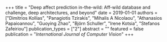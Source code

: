 +++
title = "Deep affect prediction in-the-wild: Aff-wild database and challenge, deep architectures, and beyond"
date = 2019-01-01
authors = ["Dimitrios Kollias", "Panagiotis Tzirakis", "Mihalis A Nicolaou", "Athanasios Papaioannou", "Guoying Zhao", "Björn Schuller", "Irene Kotsia", "Stefanos Zafeiriou"]
publication_types = ["2"]
abstract = ""
featured = false
publication = "*International Journal of Computer Vision*"
+++

